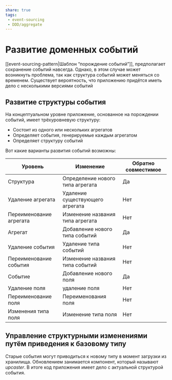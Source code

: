 ```yaml
---
share: true
tags:
 - event-sourcing
 - DDD/aggregate
---
```

# Развитие доменных событий
[[event-sourcing-pattern|Шаблон “порождение событий”]], предполагает сохранение событий навсегда. Однако, в этом случае может возникнуть проблема, так как структура событий может меняться со временем. Существует вероятность, что приложению придётся иметь дело с несколькими версиями событий
## Развитие структуры события
На концептуальном уровне приложение, основанное на порождении событий, имеет трёхуровневую структуру:
- Состоит из одного или нескольких агрегатов
- Определяет события, генерируемые каждым агрегатом
- Определяет структуру событий

Вот какие варианты развития событий возможны:

|Уровень|Изменение|Обратно совместимое|
|---|---|---|
|Структура|Определение нового типа агрегата|Да|
|Удаление агрегата|Удаление существующего агрегата|Нет|
|Переименование агрегата|Изменение названия типа агрегата|Нет|
|Агрегат|Добавление нового типа событий|Да|
|Удаление события|Удаление типа событий|Нет|
|Переименование события|Изменение названия типа событий|Нет|
|Событие|Добавление нового поля|Да|
|Удаление поля|удаление поля|Нет|
|Переименование поля|Переименования поля|Нет|
|Изменения типа поля|Изменение типа поля|Нет|

## Управление структурными изменениями путём приведения к базовому типу
Старые события могут приводиться к новому типу в момент загрузки из хранилища. Обновлением занимается компонент, который называют *upcaster*. В итоге код приложения имеет дело с актуальной структурой события.